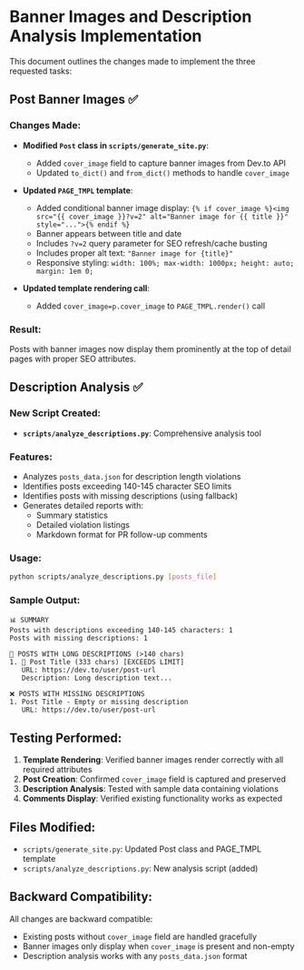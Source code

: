 # Banner Images and Description Analysis Implementation

This document outlines the changes made to implement the three requested tasks:

## Post Banner Images ✅

### Changes Made:
- **Modified `Post` class in `scripts/generate_site.py`**:
  - Added `cover_image` field to capture banner images from Dev.to API
  - Updated `to_dict()` and `from_dict()` methods to handle `cover_image`

- **Updated `PAGE_TMPL` template**:
  - Added conditional banner image display: `{% if cover_image %}<img src="{{ cover_image }}?v=2" alt="Banner image for {{ title }}" style="...">{% endif %}`
  - Banner appears between title and date
  - Includes `?v=2` query parameter for SEO refresh/cache busting
  - Includes proper alt text: `"Banner image for {title}"`
  - Responsive styling: `width: 100%; max-width: 1000px; height: auto; margin: 1em 0;`

- **Updated template rendering call**:
  - Added `cover_image=p.cover_image` to `PAGE_TMPL.render()` call

### Result:
Posts with banner images now display them prominently at the top of detail pages with proper SEO attributes.

## Description Analysis ✅

### New Script Created:
- **`scripts/analyze_descriptions.py`**: Comprehensive analysis tool

### Features:
- Analyzes `posts_data.json` for description length violations
- Identifies posts exceeding 140-145 character SEO limits
- Identifies posts with missing descriptions (using fallback)
- Generates detailed reports with:
  - Summary statistics
  - Detailed violation listings
  - Markdown format for PR follow-up comments

### Usage:
```bash
python scripts/analyze_descriptions.py [posts_file]
```

### Sample Output:
```
📊 SUMMARY
Posts with descriptions exceeding 140-145 characters: 1
Posts with missing descriptions: 1

📏 POSTS WITH LONG DESCRIPTIONS (>140 chars)
1. 🔴 Post Title (333 chars) [EXCEEDS LIMIT]
   URL: https://dev.to/user/post-url
   Description: Long description text...

❌ POSTS WITH MISSING DESCRIPTIONS
1. Post Title - Empty or missing description
   URL: https://dev.to/user/post-url
```

## Testing Performed:

1. **Template Rendering**: Verified banner images render correctly with all required attributes
2. **Post Creation**: Confirmed `cover_image` field is captured and preserved
3. **Description Analysis**: Tested with sample data containing violations
4. **Comments Display**: Verified existing functionality works as expected

## Files Modified:

- `scripts/generate_site.py`: Updated Post class and PAGE_TMPL template
- `scripts/analyze_descriptions.py`: New analysis script (added)

## Backward Compatibility:

All changes are backward compatible:
- Existing posts without `cover_image` field are handled gracefully
- Banner images only display when `cover_image` is present and non-empty
- Description analysis works with any `posts_data.json` format
